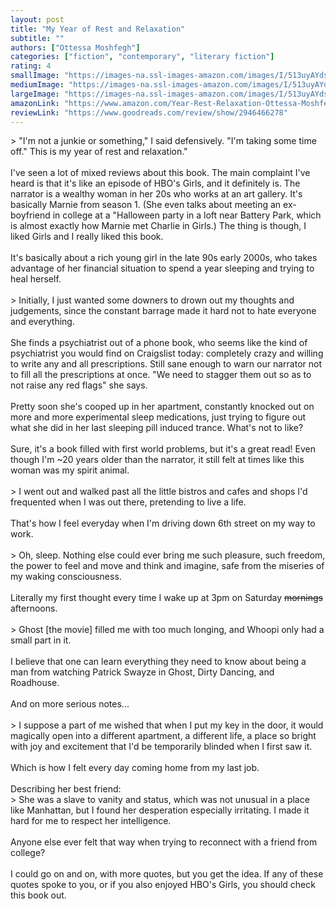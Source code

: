 ```yaml
---
layout: post
title: "My Year of Rest and Relaxation"
subtitle: ""
authors: ["Ottessa Moshfegh"]
categories: ["fiction", "contemporary", "literary fiction"]
rating: 4
smallImage: "https://images-na.ssl-images-amazon.com/images/I/513uyAYdssL._SL75_.jpg"
mediumImage: "https://images-na.ssl-images-amazon.com/images/I/513uyAYdssL._SL160_.jpg"
largeImage: "https://images-na.ssl-images-amazon.com/images/I/513uyAYdssL.jpg"
amazonLink: "https://www.amazon.com/Year-Rest-Relaxation-Ottessa-Moshfegh/dp/0525522115?SubscriptionId=AKIAIJ2AKIQ4OQOZEBZA&tag=jacopete-20&linkCode=xm2&camp=2025&creative=165953&creativeASIN=0525522115"
reviewLink: "https://www.goodreads.com/review/show/2946466278"
---
```

&gt; "I'm not a junkie or something," I said defensively. "I'm taking some time off." This is my year of rest and relaxation."<br /><br />I've seen a lot of mixed reviews about this book. The main complaint I've heard is that it's like an episode of HBO's Girls, and it definitely is. The narrator is a wealthy woman in her 20s who works at an art gallery. It's basically Marnie from season 1. (She even talks about meeting an ex-boyfriend in college at a "Halloween party in a loft near Battery Park, which is almost exactly how Marnie met Charlie in Girls.) The thing is though, I liked Girls and I really liked this book.<br /><br />It's basically about a rich young girl in the late 90s early 2000s, who takes advantage of her financial situation to spend a year sleeping and trying to heal herself.<br /><br />&gt; Initially, I just wanted some downers to drown out my thoughts and judgements, since the constant barrage made it hard not to hate everyone and everything.<br /><br />She finds a psychiatrist out of a phone book, who seems like the kind of psychiatrist you would find on Craigslist today: completely crazy and willing to write any and all prescriptions. Still sane enough to warn our narrator not to fill all the prescriptions at once. "We need to stagger them out so as to not raise any red flags" she says.<br /><br />Pretty soon she's cooped up in her apartment, constantly knocked out on more and more experimental sleep medications, just trying to figure out what she did in her last sleeping pill induced trance. What's not to like?<br /><br />Sure, it's a book filled with first world problems, but it's a great read! Even though I'm ~20 years older than the narrator, it still felt at times like this woman was my spirit animal.<br /><br />&gt; I went out and walked past all the little bistros and cafes and shops I'd frequented when I was out there, pretending to live a life.<br /><br />That's how I feel everyday when I'm driving down 6th street on my way to work.<br /><br />&gt; Oh, sleep. Nothing else could ever bring me such pleasure, such freedom, the power to feel and move and think and imagine, safe from the miseries of my waking consciousness.<br /><br />Literally my first thought every time I wake up at 3pm on Saturday ~~mornings~~ afternoons.<br /><br />&gt; Ghost [the movie] filled me with too much longing, and Whoopi only had a small part in it.<br /><br />I believe that one can learn everything they need to know about being a man from watching Patrick Swayze in Ghost, Dirty Dancing, and Roadhouse.<br /><br />And on more serious notes...<br /><br />&gt; I suppose a part of me wished that when I put my key in the door, it would magically open into a different apartment, a different life, a place so bright with joy and excitement that I'd be temporarily blinded when I first saw it.<br /><br />Which is how I felt every day coming home from my last job.<br /><br />Describing her best friend:<br />&gt; She was a slave to vanity and status, which was not unusual in a place like Manhattan, but I found her desperation especially irritating. I made it hard for me to respect her intelligence.<br /><br />Anyone else ever felt that way when trying to reconnect with a friend from college?<br /><br />I could go on and on, with more quotes, but you get the idea. If any of these quotes spoke to you, or if you also enjoyed HBO's Girls, you should check this book out.